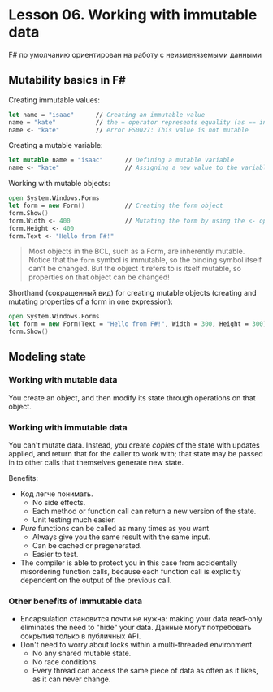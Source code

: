 # Lesson 06. Working with immutable data

F# по умолчанию ориентирован на работу с неизменяземыми данными

## Mutability basics in F#

Creating immutable values:

```fsharp
let name = "isaac"      // Creating an immutable value
name = "kate"           // the = operator represents equality (as == in C#)
name <- "kate"          // error FS0027: This value is not mutable
```

Creating a mutable variable:

```fsharp
let mutable name = "isaac"      // Defining a mutable variable
name <- "kate"                  // Assigning a new value to the variable
```

Working with mutable objects:

```fsharp
open System.Windows.Forms
let form = new Form()           // Creating the form object
form.Show()
form.Width <- 400               // Mutating the form by using the <- operator
form.Height <- 400
form.Text <- "Hello from F#!"
```

>Most objects in the BCL, such as a Form, are inherently mutable.
>Notice that the `form` symbol is immutable, so the binding symbol itself can't be changed.
>But the object it refers to is itself mutable, so properties on that object can be changed!

Shorthand (сокращенный вид) for creating mutable objects
(creating and mutating properties of a form in one expression):

```fsharp
open System.Windows.Forms
let form = new Form(Text = "Hello from F#!", Width = 300, Height = 300)
form.Show()
```

## Modeling state

### Working with mutable data

You create an object, and then modify its state through operations on that object.

### Working with immutable data

You can't mutate data. Instead, you create *copies* of the state with updates applied,
and return that for the caller to work with; that state may be passed in to other calls
that themselves generate new state.

Benefits:
* Код легче понимать.
  * No side effects.
  * Each method or function call can return a new version of the state.
  * Unit testing much easier.
* *Pure* functions can be called as many times as you want
  * Always give you the same result with the same input.
  * Can be cached or pregenerated.
  * Easier to test.
* The compiler is able to protect you in this case from accidentally misordering
function calls, because each function call is explicitly dependent on the output of
the previous call.

### Other benefits of immutable data

* Encapsulation становится почти не нужна: making your data read-only eliminates the need to
"hide" your data. Данные могут потребовать сокрытия только в публичных API.
* Don't need to worry about locks within a multi-threaded environment.
  * No any shared mutable state.
  * No race conditions.
  * Every thread can access the same piece of data as often as it likes, as it can never change.
